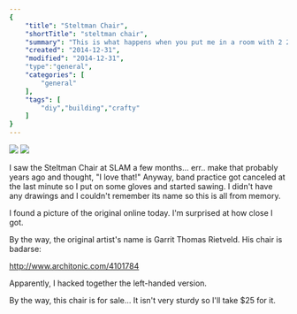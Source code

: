 ```yaml
---
{
    "title": "Steltman Chair",
    "shortTitle": "steltman chair",
    "summary": "This is what happens when you put me in a room with 2 2x4's and a saw.",
    "created": "2014-12-31",
    "modified": "2014-12-31",
    "type":"general",
    "categories": [
        "general"
    ],
    "tags": [
        "diy","building","crafty"
    ]
}
---
```



![](/media/chair1.jpg) ![](/media/chair2.jpg)

I saw the Steltman Chair at SLAM a few months... err.. make that
probably years ago and thought, "I love that!" Anyway, band practice got
canceled at the last minute so I put on some gloves and started sawing.
I didn't have any drawings and I couldn't remember its name so this is
all from memory.

I found a picture of the original online today. I'm surprised at how
close I got.

By the way, the original artist's name is Garrit Thomas Rietveld. His
chair is badarse:

http://www.architonic.com/4101784

Apparently, I hacked together the left-handed version.

By the way, this chair is for sale… It isn't very sturdy so I'll take
\$25 for it.
